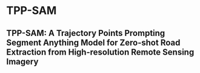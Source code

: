 # TPP-SAM
## TPP-SAM: A Trajectory Points Prompting Segment Anything Model for Zero-shot Road Extraction from High-resolution Remote Sensing Imagery



